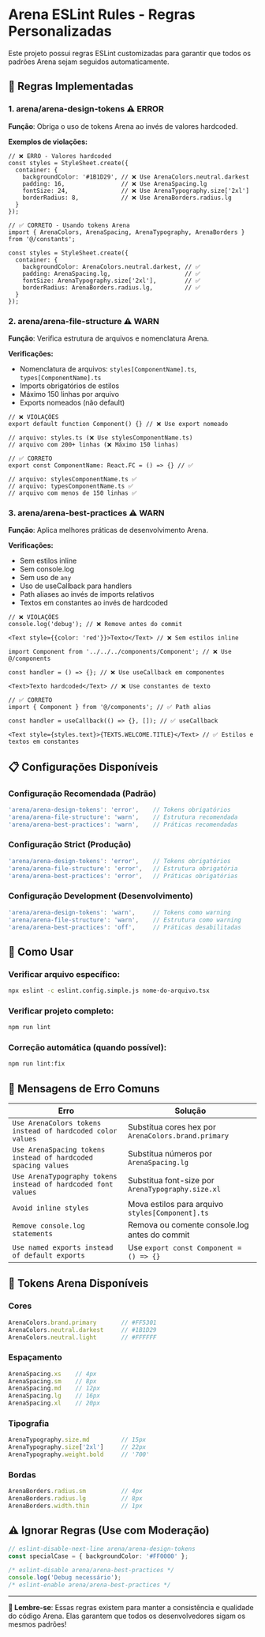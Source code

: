 # Arena ESLint Rules - Regras Personalizadas

Este projeto possui regras ESLint customizadas para garantir que todos os padrões Arena sejam seguidos automaticamente.

## 🎯 Regras Implementadas

### 1. arena/arena-design-tokens ⚠️ ERROR

**Função**: Obriga o uso de tokens Arena ao invés de valores hardcoded.

**Exemplos de violações:**
```tsx
// ❌ ERRO - Valores hardcoded
const styles = StyleSheet.create({
  container: {
    backgroundColor: '#1B1D29', // ❌ Use ArenaColors.neutral.darkest
    padding: 16,                // ❌ Use ArenaSpacing.lg
    fontSize: 24,               // ❌ Use ArenaTypography.size['2xl']
    borderRadius: 8,            // ❌ Use ArenaBorders.radius.lg
  }
});
```

```tsx
// ✅ CORRETO - Usando tokens Arena
import { ArenaColors, ArenaSpacing, ArenaTypography, ArenaBorders } from '@/constants';

const styles = StyleSheet.create({
  container: {
    backgroundColor: ArenaColors.neutral.darkest, // ✅
    padding: ArenaSpacing.lg,                     // ✅
    fontSize: ArenaTypography.size['2xl'],        // ✅
    borderRadius: ArenaBorders.radius.lg,         // ✅
  }
});
```

### 2. arena/arena-file-structure ⚠️ WARN

**Função**: Verifica estrutura de arquivos e nomenclatura Arena.

**Verificações:**
- Nomenclatura de arquivos: `styles[ComponentName].ts`, `types[ComponentName].ts`
- Imports obrigatórios de estilos
- Máximo 150 linhas por arquivo
- Exports nomeados (não default)

```tsx
// ❌ VIOLAÇÕES
export default function Component() {} // ❌ Use export nomeado

// arquivo: styles.ts (❌ Use stylesComponentName.ts)
// arquivo com 200+ linhas (❌ Máximo 150 linhas)
```

```tsx
// ✅ CORRETO
export const ComponentName: React.FC = () => {} // ✅

// arquivo: stylesComponentName.ts ✅
// arquivo: typesComponentName.ts ✅
// arquivo com menos de 150 linhas ✅
```

### 3. arena/arena-best-practices ⚠️ WARN

**Função**: Aplica melhores práticas de desenvolvimento Arena.

**Verificações:**
- Sem estilos inline
- Sem console.log
- Sem uso de `any`
- Uso de useCallback para handlers
- Path aliases ao invés de imports relativos
- Textos em constantes ao invés de hardcoded

```tsx
// ❌ VIOLAÇÕES
console.log('debug'); // ❌ Remove antes do commit

<Text style={{color: 'red'}}>Texto</Text> // ❌ Sem estilos inline

import Component from '../../../components/Component'; // ❌ Use @/components

const handler = () => {}; // ❌ Use useCallback em componentes

<Text>Texto hardcoded</Text> // ❌ Use constantes de texto
```

```tsx
// ✅ CORRETO
import { Component } from '@/components'; // ✅ Path alias

const handler = useCallback(() => {}, []); // ✅ useCallback

<Text style={styles.text}>{TEXTS.WELCOME.TITLE}</Text> // ✅ Estilos e textos em constantes
```

## 📋 Configurações Disponíveis

### Configuração Recomendada (Padrão)
```javascript
'arena/arena-design-tokens': 'error',    // Tokens obrigatórios
'arena/arena-file-structure': 'warn',    // Estrutura recomendada
'arena/arena-best-practices': 'warn',    // Práticas recomendadas
```

### Configuração Strict (Produção)
```javascript
'arena/arena-design-tokens': 'error',    // Tokens obrigatórios
'arena/arena-file-structure': 'error',   // Estrutura obrigatória
'arena/arena-best-practices': 'error',   // Práticas obrigatórias
```

### Configuração Development (Desenvolvimento)
```javascript
'arena/arena-design-tokens': 'warn',     // Tokens como warning
'arena/arena-file-structure': 'warn',    // Estrutura como warning
'arena/arena-best-practices': 'off',     // Práticas desabilitadas
```

## 🚀 Como Usar

### Verificar arquivo específico:
```bash
npx eslint -c eslint.config.simple.js nome-do-arquivo.tsx
```

### Verificar projeto completo:
```bash
npm run lint
```

### Correção automática (quando possível):
```bash
npm run lint:fix
```

## 📝 Mensagens de Erro Comuns

| Erro | Solução |
|------|---------|
| `Use ArenaColors tokens instead of hardcoded color values` | Substitua cores hex por `ArenaColors.brand.primary` |
| `Use ArenaSpacing tokens instead of hardcoded spacing values` | Substitua números por `ArenaSpacing.lg` |
| `Use ArenaTypography tokens instead of hardcoded font values` | Substitua font-size por `ArenaTypography.size.xl` |
| `Avoid inline styles` | Mova estilos para arquivo `styles[Component].ts` |
| `Remove console.log statements` | Remova ou comente console.log antes do commit |
| `Use named exports instead of default exports` | Use `export const Component = () => {}` |

## 🎨 Tokens Arena Disponíveis

### Cores
```typescript
ArenaColors.brand.primary       // #FF5301
ArenaColors.neutral.darkest     // #1B1D29
ArenaColors.neutral.light       // #FFFFFF
```

### Espaçamento
```typescript
ArenaSpacing.xs    // 4px
ArenaSpacing.sm    // 8px
ArenaSpacing.md    // 12px
ArenaSpacing.lg    // 16px
ArenaSpacing.xl    // 20px
```

### Tipografia
```typescript
ArenaTypography.size.md         // 15px
ArenaTypography.size['2xl']     // 22px
ArenaTypography.weight.bold     // '700'
```

### Bordas
```typescript
ArenaBorders.radius.sm          // 4px
ArenaBorders.radius.lg          // 8px
ArenaBorders.width.thin         // 1px
```

## ⚠️ Ignorar Regras (Use com Moderação)

```typescript
// eslint-disable-next-line arena/arena-design-tokens
const specialCase = { backgroundColor: '#FF0000' };

/* eslint-disable arena/arena-best-practices */
console.log('Debug necessário');
/* eslint-enable arena/arena-best-practices */
```

---

**📌 Lembre-se**: Essas regras existem para manter a consistência e qualidade do código Arena. Elas garantem que todos os desenvolvedores sigam os mesmos padrões!
